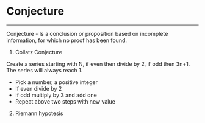 # Conjecture

---

Conjecture - Is a conclusion or proposition based on incomplete information, for which no proof has been found.

1. Collatz Conjecture

Create a series starting with N, if even then divide by 2, if odd then 3n+1. The series will always reach 1.

- Pick a number, a positive integer
- If even divide by 2
- If odd multiply by 3 and add one
- Repeat above two steps with new value

2. Riemann hypotesis
